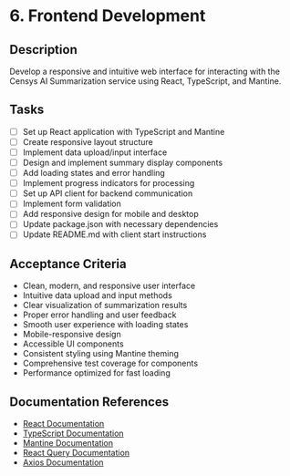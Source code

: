 # 6. Frontend Development

## Description
Develop a responsive and intuitive web interface for interacting with the Censys AI Summarization service using React, TypeScript, and Mantine.

## Tasks
- [ ] Set up React application with TypeScript and Mantine
- [ ] Create responsive layout structure
- [ ] Implement data upload/input interface
- [ ] Design and implement summary display components
- [ ] Add loading states and error handling
- [ ] Implement progress indicators for processing
- [ ] Set up API client for backend communication
- [ ] Implement form validation
- [ ] Add responsive design for mobile and desktop
- [ ] Update package.json with necessary dependencies
- [ ] Update README.md with client start instructions

## Acceptance Criteria
- Clean, modern, and responsive user interface
- Intuitive data upload and input methods
- Clear visualization of summarization results
- Proper error handling and user feedback
- Smooth user experience with loading states
- Mobile-responsive design
- Accessible UI components
- Consistent styling using Mantine theming
- Comprehensive test coverage for components
- Performance optimized for fast loading

## Documentation References
- [React Documentation](https://reactjs.org/docs/getting-started.html)
- [TypeScript Documentation](https://www.typescriptlang.org/docs/)
- [Mantine Documentation](https://mantine.dev/)
- [React Query Documentation](https://tanstack.com/query/latest/)
- [Axios Documentation](https://axios-http.com/docs/intro)
